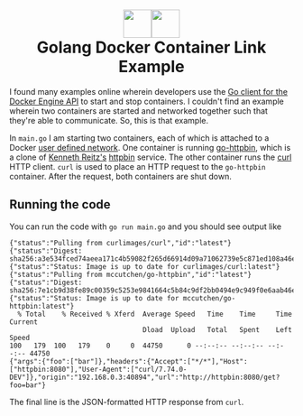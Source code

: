 <h1 align="center">
  <span>
    <img src="https://raw.githubusercontent.com/egonelbre/gophers/master/vector/projects/network-side.svg"  height="50px"><img src="https://raw.githubusercontent.com/egonelbre/gophers/master/vector/projects/network.svg"  height="50px">
  </span><br>
  Golang Docker Container Link Example 
</h1>



I found many examples online wherein developers use the 
[Go client for the Docker Engine API](https://pkg.go.dev/github.com/docker/docker/client)
to start and stop containers. I couldn't find an example wherein two containers are
started and networked together such that they're able to communicate. So, this is that
example.

In `main.go` I am starting two containers, each of which is attached to a Docker
[user defined network](https://docs.docker.com/network/). One container is running
[go-httpbin](https://github.com/mccutchen/go-httpbin), which is a clone of
[Kenneth Reitz's](https://kennethreitz.org/)
[httpbin](https://httpbin.org/) service. The other container runs the [curl](https://hub.docker.com/r/curlimages/curl) HTTP client. `curl` is used to place an HTTP request to the `go-httpbin`
container. After the request, both containers are shut down.

## Running the code

You can run the code with `go run main.go` and you should see output like

```
{"status":"Pulling from curlimages/curl","id":"latest"}
{"status":"Digest: sha256:a3e534fced74aeea171c4b59082f265d66914d09a71062739e5c871ed108a46e"}
{"status":"Status: Image is up to date for curlimages/curl:latest"}
{"status":"Pulling from mccutchen/go-httpbin","id":"latest"}
{"status":"Digest: sha256:7e1cb9d38fe89c00359c5253e9841664c5b84c9df2bb0494e9c949f0e6aab46e"}
{"status":"Status: Image is up to date for mccutchen/go-httpbin:latest"}
  % Total    % Received % Xferd  Average Speed   Time    Time     Time  Current
                                 Dload  Upload   Total   Spent    Left  Speed
100   179  100   179    0     0  44750      0 --:--:-- --:--:-- --:--:-- 44750
{"args":{"foo":["bar"]},"headers":{"Accept":["*/*"],"Host":["httpbin:8080"],"User-Agent":["curl/7.74.0-DEV"]},"origin":"192.168.0.3:40894","url":"http://httpbin:8080/get?foo=bar"}
```

The final line is the JSON-formatted HTTP response from `curl`.
